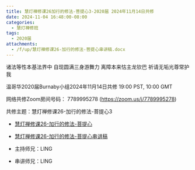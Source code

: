 ```yaml
---
title: 慧灯禅修课26加行的修法-菩提心3-2020届 2024年11月14日共修
date: 2024-11-04 16:48:00-08:00
categories:
  - 慧灯禅修班
tags:
  - 2020届
attachments:
  - /f/up/慧灯禅修课26-加行的修法-菩提心串讲稿.docx
---
```

诸法等性本基法界中 自现圆满三身游舞力
离障本来怙主龙钦巴 祈请无垢光尊常护我

温哥华2020届Burnaby小组2024年11月14日共修
19:00 PST, 10:00 GMT

网络共修Zoom房间号码： 7789995278 (<https://zoom.us/j/7789995278>)

共修主题：慧灯禅修课26-加行的修法-菩提心3


* [慧灯禅修课26-加行的修法-菩提心](https://www.fohuifayu.com/index.php/huideng-jiangtang/chanxiuke/zen-04/2834-l18080)
* [慧灯禅修课26-加行的修法-菩提心串讲稿](/f/up/慧灯禅修课26-加行的修法-菩提心串讲稿.docx)




* 主持师兄：LING
* 串讲师兄：LING
